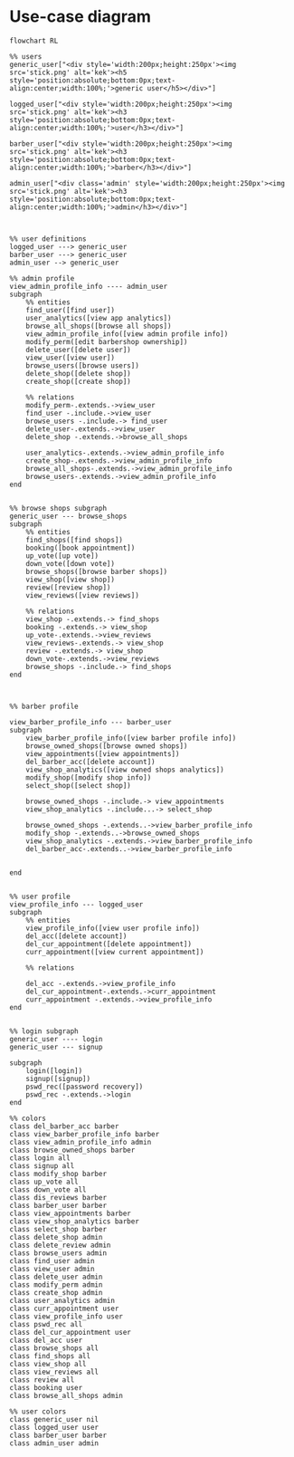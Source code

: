 <style>
	.barber *, .user *, .admin *,  .barberuser *, .adminuser *, .adminbarber *,  .nil *, .all *{
		fill : none !important;
		stroke : none !important;
		background-size: 100% 100%;
		background-repeat: no-repeat;
		border-radius : 0.7rem;
	}

	.nil *{
		background-color : white;	
	}

	.barber * {
		background-color : #bbf7d0;		
	}

	.user *{
		background-color : #7dd3fc;		
	}

	.admin *{
		background-color : #fca5a5;		
	}

	.barberuser *{
		background-image: linear-gradient(90deg, #bbf7d0 0% 50%, #7dd3fc 50% 100%); 
	}

	.adminuser *{
		background-image: linear-gradient(90deg, #bbf7d0 0% 50%, #7dd3fc 50% 100%); 
	}

	.adminbarber *{
		background-image: linear-gradient(90deg, #bbf7d0 0% 50%, #fca5a5 50% 100%); 
	}

	.all * {
		background-image: linear-gradient(90deg, #bbf7d0 0% 33%, #fca5a5 33% 66%, #7dd3fc 66% 100%);
	}

	.nodeLabel, .edgeLabel{
		font-size: 3rem !important;
	}

	.nodeLabel{
		padding: 10px 10px;
	}


</style>

# Use-case diagram
```mermaid
flowchart RL

%% users
generic_user["<div style='width:200px;height:250px'><img src='stick.png' alt='kek'><h5 style='position:absolute;bottom:0px;text-align:center;width:100%;'>generic user</h5></div>"]

logged_user["<div style='width:200px;height:250px'><img src='stick.png' alt='kek'><h3 style='position:absolute;bottom:0px;text-align:center;width:100%;'>user</h3></div>"]

barber_user["<div style='width:200px;height:250px'><img src='stick.png' alt='kek'><h3 style='position:absolute;bottom:0px;text-align:center;width:100%;'>barber</h3></div>"]

admin_user["<div class='admin' style='width:200px;height:250px'><img src='stick.png' alt='kek'><h3 style='position:absolute;bottom:0px;text-align:center;width:100%;'>admin</h3></div>"]



%% user definitions
logged_user ---> generic_user
barber_user ---> generic_user
admin_user --> generic_user

%% admin profile
view_admin_profile_info ---- admin_user 
subgraph  
	%% entities
	find_user([find user])
	user_analytics([view app analytics])
	browse_all_shops([browse all shops])
	view_admin_profile_info([view admin profile info])
	modify_perm([edit barbershop ownership])
	delete_user([delete user])
	view_user([view user])
	browse_users([browse users])
	delete_shop([delete shop])
	create_shop([create shop])

	%% relations
	modify_perm-.extends.->view_user
	find_user -.include.->view_user
	browse_users -.include.-> find_user
	delete_user-.extends.->view_user
	delete_shop -.extends.->browse_all_shops

	user_analytics-.extends.->view_admin_profile_info
	create_shop-.extends.->view_admin_profile_info
	browse_all_shops-.extends.->view_admin_profile_info
	browse_users-.extends.->view_admin_profile_info
end


%% browse shops subgraph
generic_user --- browse_shops
subgraph  
	%% entities
	find_shops([find shops])
	booking([book appointment])
	up_vote([up vote])
	down_vote([down vote])
	browse_shops([browse barber shops])
	view_shop([view shop])
	review([review shop])
	view_reviews([view reviews])

	%% relations
	view_shop -.extends.-> find_shops
	booking -.extends.-> view_shop
	up_vote-.extends.->view_reviews
	view_reviews-.extends.-> view_shop
	review -.extends.-> view_shop
	down_vote-.extends.->view_reviews
	browse_shops -.include.-> find_shops
end



%% barber profile

view_barber_profile_info --- barber_user  
subgraph  
	view_barber_profile_info([view barber profile info])
	browse_owned_shops([browse owned shops])
	view_appointments([view appointments])
	del_barber_acc([delete account])
	view_shop_analytics([view owned shops analytics])
	modify_shop([modify shop info])
	select_shop([select shop])

	browse_owned_shops -.include.-> view_appointments
	view_shop_analytics -.include...-> select_shop

	browse_owned_shops -.extends..->view_barber_profile_info
	modify_shop -.extends..->browse_owned_shops
	view_shop_analytics -.extends.->view_barber_profile_info
	del_barber_acc-.extends..->view_barber_profile_info


end


%% user profile
view_profile_info --- logged_user
subgraph  
	%% entities
	view_profile_info([view user profile info])
	del_acc([delete account])
	del_cur_appointment([delete appointment])
	curr_appointment([view current appointment])
	
	%% relations

	del_acc -.extends.->view_profile_info
	del_cur_appointment-.extends.->curr_appointment
	curr_appointment -.extends.->view_profile_info
end


%% login subgraph
generic_user ---- login
generic_user --- signup

subgraph  
	login([login])
	signup([signup])
	pswd_rec([password recovery])
	pswd_rec -.extends.->login
end

%% colors
class del_barber_acc barber
class view_barber_profile_info barber
class view_admin_profile_info admin
class browse_owned_shops barber
class login all
class signup all
class modify_shop barber
class up_vote all
class down_vote all
class dis_reviews barber
class barber_user barber
class view_appointments barber
class view_shop_analytics barber
class select_shop barber
class delete_shop admin
class delete_review admin
class browse_users admin
class find_user admin
class view_user admin
class delete_user admin
class modify_perm admin
class create_shop admin
class user_analytics admin
class curr_appointment user
class view_profile_info user
class pswd_rec all
class del_cur_appointment user
class del_acc user
class browse_shops all
class find_shops all
class view_shop all
class view_reviews all
class review all
class booking user
class browse_all_shops admin

%% user colors
class generic_user nil
class logged_user user
class barber_user barber
class admin_user admin

```
